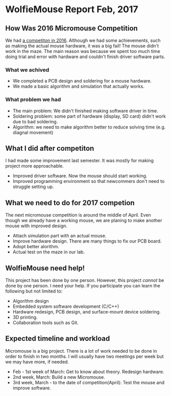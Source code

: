 # WolfieMouse Report Feb, 2017

## How Was 2016 Micromouse Competition

We had [a competiton in 2016](https://meetings.vtools.ieee.org/m/37907). Although
we had some achievements, such as making the actual mouse hardware, it was a big fail!
The mouse didn't work in the maze. The main reason was because we spent too much time
doing trial and error with hardware and couldn't finish driver software parts.

### What we achived

* We completed a PCB design and soldering for a mouse hardware.
* We made a basic algorithm and simulation that actually works.

### What problem we had

* The main problem: We didn't finished making software driver in time.
* Soldering problem: some part of hardware (display, SD card) didn't work 
due to bad soldering.
* Algorithm: we need to make algorithm better to reduce solving time (e.g. diagnal movement)

## What I did after competiton

I had made some improvement last semester. It was mostly for making project more
approachable.

* Improved driver software. Now the mouse should start working.
* Improved programming environment so that newcommers don't need to struggle 
setting up.

## What we need to do for 2017 competion

The next micromouse competition is around the middle of April. Even though
we already have a working mouse, we are planing to make another mouse with
improved design.

* Attach simulation part with an actual mouse.
* Improve hardware design. There are many things to fix our PCB board.
* Adopt better alorithm.
* Actual test on the maze in our lab.

## WolfieMouse need help!

This project has been done by one person. However, this project _cannot_ be done by
one person. I need your help. If you participate you can learn the following but
not limited to:

* Algorithm design
* Embedded system software development (C/C++)
* Hardware redesign, PCB design, and surface-mount device soldering. 
* 3D printing.
* Collaboration tools such as Git.

## Expected timeline and workload

Micromouse is a big project. There is a lot of work needed to be done in order to finish in two
months. I will usually have two meetings per week but we may have more, if needed.

* Feb - 1st week of March: Get to know about theory. Redesign hardware.
* 2nd week, March: Build a new Micromouse.
* 3rd week, March - to the date of competition(April): Test the mouse and improve software.

